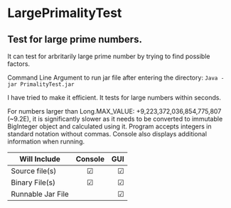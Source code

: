 # LargePrimalityTest
Test for large prime numbers.
-------------------------------
It can test for arbritarily large prime number by trying to find possible factors.

Command Line Argument to run jar file after entering the directory: ``Java -jar PrimalityTest.jar``

I have tried to make it efficient. It tests for large numbers within seconds.

For numbers larger than Long.MAX_VALUE: +9,223,372,036,854,775,807 (~9.2E), it is significantly slower as it needs to be converted to immutable BigInteger object and calculated using it. Program accepts integers in standard notation without commas. Console also displays additional information when running.

| Will Include       | Console       | GUI   |
| ------------------ |:-------------:| -----:|
| Source file(s)     |    &#9745;    |&#9745;|
| Binary File(s)     |    &#9745;    |&#9745;|
| Runnable Jar File  |               |&#9745;|

